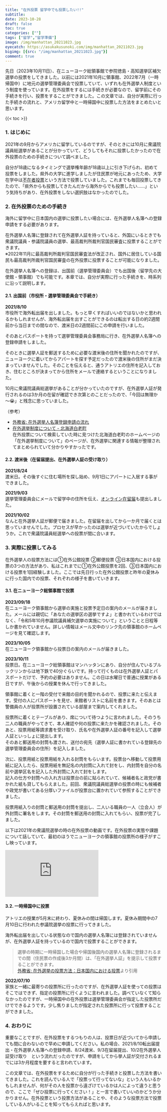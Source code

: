 ```yaml
---
title: "在外投票 留学中でも投票したい!!"
subtitle: 
date: 2023-10-28
draft: false
toc: true
categories: [""]
tags: ["留学","留学準備"]
image: /img/manhattan_20211023.jpg
eyecatch: https://asukakusunoki.com/img/manhattan_20211023.jpg
bigimg: [{src: "/img/manhattan_20211023.jpg"}]
comment: true
---
```


先日（2023年10月11日）、在ニューヨーク総領事館で参院徳島・高知選挙区補欠選挙の投票をしてきました。以前には2021年10月に領事館、2022年7月（一時帰国中）に地元の選挙管理委員会で投票していて、いずれも在外選挙人制度という制度を使っています。在外投票をするには手続きが必要なので、留学前にその手続きを行い、投票をすることができました。この文章では、自分が実際に行った手続きの流れと、アメリカ留学中と一時帰国中に投票した方法をまとめたいと思います。  

{{< toc >}}

### 1. はじめに
2021年の9月からアメリカに留学しているのですが、そのときには10月に衆議院議員総選挙があることが分かっていて、どうしてもそれに投票したかったので在外投票のための手続きについて調べました。  

自分が18歳になるタイミングで選挙権年齢が18歳以上に引き下げられ、初めて投票をしました。県外の大学に進学しましたが住民票が地元にあったため、大学在学中は[不在者投票](https://www.soumu.go.jp/senkyo/senkyo_s/naruhodo/naruhodo05.html#chapter2)という方法で投票していました。これまでも毎回投票してきたので、「県外からも投票してきたんだから海外からでも投票したい……」という気持ちがあり、在外投票をしない選択肢はなかったのでした。

### 2. 在外投票のための手続き
海外に留学中に日本国内の選挙に投票したい場合には、在外選挙人名簿への登録申請をする必要があります。  

在外選挙人名簿に登録されて在外選挙人証を持っていると、外国にいるときでも衆議院議員・参議院議員の選挙、最高裁判所裁判官国民審査に投票することができます。    
※2022年11月に最高裁判所裁判官国民審査法が改正され、国外に居住している国民も最高裁判所裁判官国民審査の在外投票に投票することが可能になりました。 

在外選挙人名簿への登録は、出国前（選挙管理委員会）でも出国後（留学先の大使館・領事館）でも可能です。本章では、自分が実際に行った手続きを、時系列に沿って説明します。

#### 2.1. 出国前（市役所・選挙管理委員会で手続き）
**2021/8/10**  
市役所で海外転出届を出しました。もっと早くすればいいのではないかと思われるかもしれませんが、海外転出届を出すことができるのは転出する日の約2週間前から当日までの間なので、渡米日の2週間前にこの申請を行いました。

そのあとパスポートを持って選挙管理委員会事務局に行き、在外選挙人名簿への登録申請をしました。

そのときに選挙人証を郵送するために必要な渡米後の住所を聞かれたのですが、ニューヨークに着いてからアパートを探す予定だったので渡米後の住所がまだ決まっていませんでした。そのことを伝えると、通うアトリエの住所を記入しておき、住むところが決まってから住所をメールで連絡するということになりました。   

10月に衆議院議員総選挙があることが分かっていたのですが、在外選挙人証が発行されるのは3か月の在留が確認でき次第とのことだったので、「今回は無理か～😭」と残念に思っていました。

（参考）  
- [外務省: 在外選挙人名簿登録申請の流れ](https://www.mofa.go.jp/mofaj/toko/senkyo/flow.html#:~:text=%E5%9C%A8%E5%A4%96%E9%81%B8%E6%8C%99%E4%BA%BA%E3%81%AE%E6%96%B9,%E5%8C%BA%E7%94%BA%E6%9D%91%E3%81%AE%E9%81%B8%E6%8C%99%E7%AE%A1%E7%90%86)  
- [在外選挙制度について - 北海道白老町](https://www.town.shiraoi.hokkaido.jp/docs/4640.html)  
在外投票について検索していた時に見つけた北海道白老町のホームページの「在外選挙制度について」のページが、在外選挙に関連する情報が整理されてまとめられていて分かりやすかったです。
#### 2.2. 渡米後（在留届提出、在外選挙人証の受け取り）
**2021/8/24**  
渡米日。その後すぐに住む場所を探し始め、9月1日にアパートに入居する事ができました。  

**2021/9/03**  
選挙管理委員会にメールで留学中の住所を伝え、[オンライン在留届](https://www.ezairyu.mofa.go.jp/RRnet/index.html)も提出しました。  

**2021/10/02**  
なんと在外選挙人証が郵便で届きました。在留届を出してから一か月で届くとは思っていませんでした。プロセスが早かったのは選挙が近づいていたからでしょうか。これで衆議院議員総選挙への投票が間に合います。

### 3. 実際に投票してみる
在外選挙人の投票方法には①在外公館投票 ②郵便投票 ③日本国内における投票の3つの方法があり、私はこれまでに①在外公館投票を2回、③日本国内における投票を1回経験しました。ここでは先日行った在外公館投票と昨年の夏休みに行った国内での投票、それぞれの様子を書いていきます。
#### 3.1. 在ニューヨーク総領事館で投票
**2023/09/18**  
在ニューヨーク領事館から選挙の実施と投票予定日の案内のメールが届きました。メールには親切に「あなたの選挙区の選挙ですよ」と書かれているわけではなく、「令和5年10月参議院議員補欠選挙の実施について」ということと日程等しか書かれていません。詳しい情報はメール文中のリンク先の領事館のホームページを見て確認します。  

**2023/10/05**  
在ニューヨーク領事館から投票日の案内のメールが届きました。  

**2023/10/11**  
投票日。在ニューヨーク総領事館はマンハッタンにあり、自分が住んでいるブルックリンからは地下鉄で40分ぐらいです。持って行くものは在外選挙人証とパスポートだけで、予約の必要はありません。この日は水曜日で普通に授業がある日ですが、午後からの授業を休んで行ってきました。  

領事館に着くと一階の受付で来館の目的を聞かれるので、投票に来たと伝えます。受付の人にパスポートを見せ、来館者リストに名前を書きます。そのあとは警備員の人が投票所が設置されている部屋まで案内してくれました。  

投票所に着くとテーブルがあり、席について待つように言われました。そのうち二人の職員がやってきて、本人確認や何の投票に来たかを確認されました。そのあと、投票用紙等請求書を受け取り、氏名や在外選挙人証の番号を記入して選挙人証といっしょに提出します。  
そのあと郵送用の封筒も渡され、送付の宛先（選挙人証に書かれている登録先の選挙管理委員会の住所）を記入しました。  

次に、投票用紙と投票用紙を入れる封筒をもらいます。投票台へ移動して投票用紙に記入したら、投票用紙を無記名の内封筒に入れて封をし、内封筒を自分の名前や選挙区名を記入した外封筒に入れて封をします。  
記入の仕方や封筒への入れ方は投票台の前に貼られていて、候補者名と政党が書かれた紙も貸してもらえました。前回、衆議院議員総選挙の投票の時にも候補者や政党が書いてある分厚いファイルが投票台に置かれていて参照することができました。  

投票用紙入りの封筒と郵送用の封筒を提出し、二人いる職員の一人（立会人）が外封筒に署名をします。その封筒を郵送用の封筒に入れてもらい、投票が完了しました。  


以下は2021年の衆議院選挙の時の在外投票の動画です。在外投票の実態や課題について話していて、最初のほうでニューヨークの領事館の投票所の様子がすこし映っています。
<iframe src="https://www.youtube.com/embed/_eqwr_g6ksc" title="YouTube video player" frameborder="0" allow="accelerometer; autoplay; clipboard-write; encrypted-media; gyroscope; picture-in-picture; web-share" allowfullscreen></iframe>

#### 3.2. 一時帰国中に投票

アトリエの授業が5月末に終わり、夏休みの間は帰国します。夏休み期間中の7月10日に行われた参議院選挙の投票に行ってきました。

海外転出届を出している状態なので国内の選挙人名簿には登録されていませんが、在外選挙人証を持っているので国内で投票することができます。

> 選挙の時期に一時帰国した場合や帰国後国内の選挙人名簿に登録されるまでの間（住民票の作成後3か月間）は、「在外選挙人証」を提示して投票することができます。  
>[外務省: 在外選挙の投票方法：日本国内における投票](https://www.mofa.go.jp/mofaj/toko/senkyo/vote3.html)より引用

**2022/07/10**  
家族と一緒に最寄りの投票所に行ったのですが、在外選挙人証を使っての投票はそこではできず、指定の投票所に行くように言われました。調べていなくて知らなかったのですが、一時帰国中の在外投票は選挙管理委員会が指定した投票所だけでできるようです。少し焦りましたが指定された投票所に行って投票することができました。
### 4. おわりに
重要なことですが、在外投票をするつもりの人は、投票日が近づいてから申請しても間に合わないので早めに申請してください。私の場合、2021/8/10転出届提出・在外選挙人名簿への登録申請、8/24渡米、9/3在留届提出、10/2在外選挙人証受け取り　という流れだったのですが、申請をしてから挙人証が交付されるまでには3か月程度を要すると言われています。  

この文章では、在外投票をするために自分が行った手続きと投票した方法を書いてきました。これを読んでいる人で「投票って行ってないな」という人もいるかもしれませんが、何がその人を投票から遠ざけているかは人によって違うと思うので、ここで「ぜひ投票に行ってください！」と一言で書いていいのかどうか分かりません。在外投票という投票方法があることや、そのような投票方法で投票している人がいることを知ってもらえればと思います。